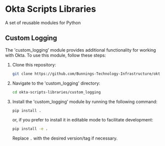 # Okta Scripts Libraries

A set of reusable modules for Python

## Custom Logging

The 'custom_logging' module provides additional functionality for working with Okta. To use this module, follow these steps:

1. Clone this repository:
    ```bash
    git clone https://github.com/Bunnings-Technology-Infrastructure/okta.scripts.libraries.git
    ```

2. Navigate to the 'custom_logging' directory:
    ```bash
    cd okta-scripts-libraries/custom_logging
    ```

3. Install the 'custom_logging' module by running the following command:
    ```bash
    pip install .
    ```
   or, if you prefer to install it in editable mode to facilitate development:
    ```bash
    pip install -e .
    ```
   
   Replace `.` with the desired version/tag if necessary.
